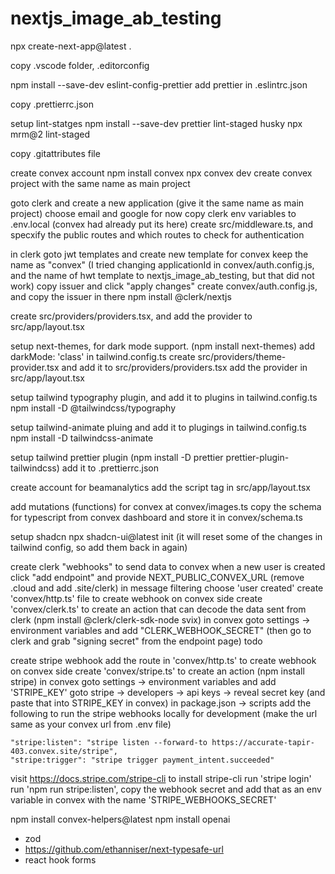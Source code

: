 # nextjs_image_ab_testing

npx create-next-app@latest .

copy .vscode folder, .editorconfig

npm install --save-dev eslint-config-prettier
add prettier in .eslintrc.json

copy .prettierrc.json

setup lint-statges
npm install --save-dev prettier lint-staged husky
npx mrm@2 lint-staged

copy .gitattributes file

create convex account
npm install convex
npx convex dev
create convex project with the same name as main project

goto clerk and create a new application (give it the same name as main project)
choose email and google for now
copy clerk env variables to .env.local (convex had already put its here)
create src/middleware.ts, and specxify the public routes and which routes to check for authentication

in clerk goto jwt templates and create new template for convex
keep the name as "convex" (I tried changing applicationId in convex/auth.config.js, and the name of hwt template to nextjs_image_ab_testing, but that did not work)
copy issuer and click "apply changes"
create convex/auth.config.js, and copy the issuer in there
npm install @clerk/nextjs

create src/providers/providers.tsx, and add the provider to src/app/layout.tsx

setup next-themes, for dark mode support. (npm install next-themes)
add darkMode: 'class' in tailwind.config.ts
create src/providers/theme-provider.tsx and add it to src/providers/providers.tsx
add the provider in src/app/layout.tsx

setup tailwind typography plugin, and add it to plugins in tailwind.config.ts
npm install -D @tailwindcss/typography

setup tailwind-animate pluing and add it to plugings in tailwind.config.ts
npm install -D tailwindcss-animate

setup tailwind prettier plugin (npm install -D prettier prettier-plugin-tailwindcss)
add it to .prettierrc.json

create account for beamanalytics
add the script tag in src/app/layout.tsx

add mutations (functions) for convex at convex/images.ts
copy the schema for typescript from convex dashboard and store it in convex/schema.ts

setup shadcn npx shadcn-ui@latest init (it will reset some of the changes in tailwind config, so add them back in again)

create clerk "webhooks" to send data to convex when a new user is created
click "add endpoint" and provide NEXT_PUBLIC_CONVEX_URL (remove .cloud and add .site/clerk)
in message filtering choose 'user created'
create 'convex/http.ts' file to create webhook on convex side
create 'convex/clerk.ts' to create an action that can decode the data sent from clerk (npm install @clerk/clerk-sdk-node svix)
in convex goto settings -> environment variables and add "CLERK_WEBHOOK_SECRET" (then go to clerk and grab "signing secret" from the endpoint page)
todo

create stripe webhook
add the route in 'convex/http.ts' to create webhook on convex side
create 'convex/stripe.ts' to create an action (npm install stripe)
in convex goto settings -> environment variables and add 'STRIPE_KEY'
goto stripe -> developers -> api keys -> reveal secret key (and paste that into STRIPE_KEY in convex)
in package.json -> scripts add the following to run the stripe webhooks locally for development (make the url same as your convex url from .env file)

    "stripe:listen": "stripe listen --forward-to https://accurate-tapir-403.convex.site/stripe",
    "stripe:trigger": "stripe trigger payment_intent.succeeded"

visit https://docs.stripe.com/stripe-cli to install stripe-cli
run 'stripe login'
run 'npm run stripe:listen', copy the webhook secret and add that as an env variable in convex with the name 'STRIPE_WEBHOOKS_SECRET'

npm install convex-helpers@latest
npm install openai

-   zod
-   https://github.com/ethanniser/next-typesafe-url
-   react hook forms

